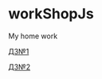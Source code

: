 # workShopJs
My home work

[ДЗ№1](https://dmitriylu.github.io/workShopJs/dz_1/ "ДЗ№1")

[ДЗ№2](https://dmitriylu.github.io/workShopJs/dz_2/ "ДЗ№2")